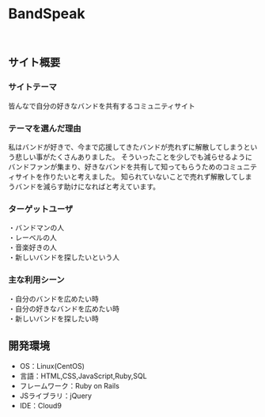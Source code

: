 # BandSpeak
​
## サイト概要
### サイトテーマ
皆んなで自分の好きなバンドを共有するコミュニティサイト
​
### テーマを選んだ理由
私はバンドが好きで、今まで応援してきたバンドが売れずに解散してしまうという悲しい事がたくさんありました。
そういったことを少しでも減らせるようにバンドファンが集まり、好きなバンドを共有して知ってもらうためのコミュニティサイトを作りたいと考えました。
知られていないことで売れず解散してしまうバンドを減らす助けになればと考えています。
### ターゲットユーザ
・バンドマンの人  
・レーベルの人  
・音楽好きの人  
・新しいバンドを探したいという人
### 主な利用シーン
・自分のバンドを広めたい時  
・自分の好きなバンドを広めたい時  
・新しいバンドを探したい時  

## 開発環境
- OS：Linux(CentOS)
- 言語：HTML,CSS,JavaScript,Ruby,SQL
- フレームワーク：Ruby on Rails
- JSライブラリ：jQuery
- IDE：Cloud9
​
